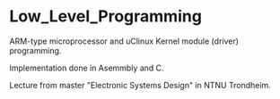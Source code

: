 # Low_Level_Programming

ARM-type microprocessor and uClinux Kernel module (driver) programming.

Implementation done in Asemmbly and C.

Lecture from master "Electronic Systems Design" in NTNU Trondheim.

